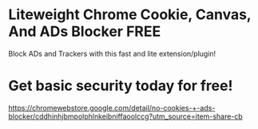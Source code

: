 # Liteweight Chrome Cookie, Canvas, And ADs Blocker FREE

Block ADs and Trackers with this fast and lite extension/plugin!

# Get basic security today for free!

https://chromewebstore.google.com/detail/no-cookies-+-ads-blocker/cddhinhjbmpolphlnkeibniffaoolccg?utm_source=item-share-cb
